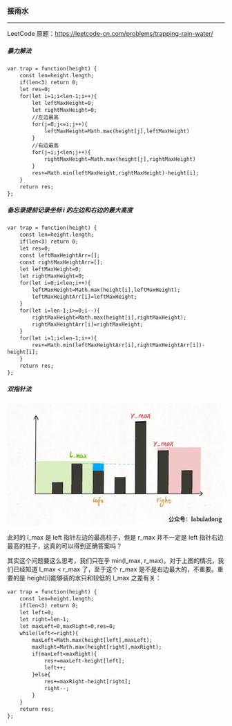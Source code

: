 ### 接雨水

---

LeetCode 原题：https://leetcode-cn.com/problems/trapping-rain-water/

##### 暴力解法

```
var trap = function(height) {
    const len=height.length;
    if(len<3) return 0;
    let res=0;
    for(let i=1;i<len-1;i++){
        let leftMaxHeight=0;
        let rightMaxHeight=0;
        //左边最高
        for(j=0;j<=i;j++){
            leftMaxHeight=Math.max(height[j],leftMaxHeight)
        }
        //右边最高
        for(j=i;j<len;j++){
            rightMaxHeight=Math.max(height[j],rightMaxHeight)
        }
        res+=Math.min(leftMaxHeight,rightMaxHeight)-height[i];
    }
    return res;
};
```

##### 备忘录提前记录坐标 i 的左边和右边的最大高度

```
var trap = function(height) {
    const len=height.length;
    if(len<3) return 0;
    let res=0;
    const leftMaxHeightArr=[];
    const rightMaxHeightArr=[];
    let leftMaxHeight=0;
    let rightMaxHeight=0;
    for(let i=0;i<len;i++){
        leftMaxHeight=Math.max(height[i],leftMaxHeight);
        leftMaxHeightArr[i]=leftMaxHeight;
    }
    for(let i=len-1;i>=0;i--){
        rightMaxHeight=Math.max(height[i],rightMaxHeight);
        rightMaxHeightArr[i]=rightMaxHeight;
    }
    for(let i=1;i<len-1;i++){
        res+=Math.min(leftMaxHeightArr[i],rightMaxHeightArr[i])-height[i];
    }
    return res;
};
```

##### 双指针法

![avatar](./images/2-1.jpg)

此时的 l_max 是 left 指针左边的最高柱子，但是 r_max 并不一定是 left 指针右边最高的柱子，这真的可以得到正确答案吗？

其实这个问题要这么思考，我们只在乎 min(l_max, r_max)。对于上图的情况，我们已经知道 l_max < r_max 了，至于这个 r_max 是不是右边最大的，不重要。重要的是 height[i]能够装的水只和较低的 l_max 之差有关：

```
var trap = function(height) {
    const len=height.length;
    if(len<3) return 0;
    let left=0;
    let right=len-1;
    let maxLeft=0,maxRight=0,res=0;
    while(left<=right){
        maxLeft=Math.max(height[left],maxLeft);
        maxRight=Math.max(height[right],maxRight);
        if(maxLeft<maxRight){
            res+=maxLeft-height[left];
            left++;
        }else{
            res+=maxRight-height[right];
            right--;
        }
    }
    return res;
};
```
